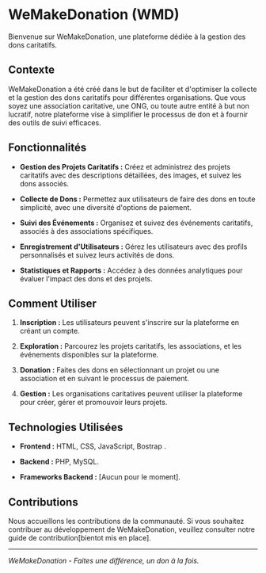 # WeMakeDonation (WMD)

Bienvenue sur WeMakeDonation, une plateforme dédiée à la gestion des dons caritatifs.

## Contexte

WeMakeDonation a été créé dans le but de faciliter et d'optimiser la collecte et la gestion des dons caritatifs pour différentes organisations. Que vous soyez une association caritative, une ONG, ou toute autre entité à but non lucratif, notre plateforme vise à simplifier le processus de don et à fournir des outils de suivi efficaces.

## Fonctionnalités

- **Gestion des Projets Caritatifs :** Créez et administrez des projets caritatifs avec des descriptions détaillées, des images, et suivez les dons associés.
  
- **Collecte de Dons :** Permettez aux utilisateurs de faire des dons en toute simplicité, avec une diversité d'options de paiement.

- **Suivi des Événements :** Organisez et suivez des événements caritatifs, associés à des associations spécifiques.

- **Enregistrement d'Utilisateurs :** Gérez les utilisateurs avec des profils personnalisés et suivez leurs activités de dons.

- **Statistiques et Rapports :** Accédez à des données analytiques pour évaluer l'impact des dons et des projets.

## Comment Utiliser

1. **Inscription :** Les utilisateurs peuvent s'inscrire sur la plateforme en créant un compte.

2. **Exploration :** Parcourez les projets caritatifs, les associations, et les événements disponibles sur la plateforme.

3. **Donation :** Faites des dons en sélectionnant un projet ou une association et en suivant le processus de paiement.

4. **Gestion :** Les organisations caritatives peuvent utiliser la plateforme pour créer, gérer et promouvoir leurs projets.

## Technologies Utilisées

- **Frontend :** HTML, CSS, JavaScript, Bostrap .
- **Backend :** PHP, MySQL.

- **Frameworks Backend :** [Aucun pour le moment].

## Contributions

Nous accueillons les contributions de la communauté. Si vous souhaitez contribuer au développement de WeMakeDonation, veuillez consulter notre guide de contribution[bientot mis en place].

---

*WeMakeDonation - Faites une différence, un don à la fois.*

